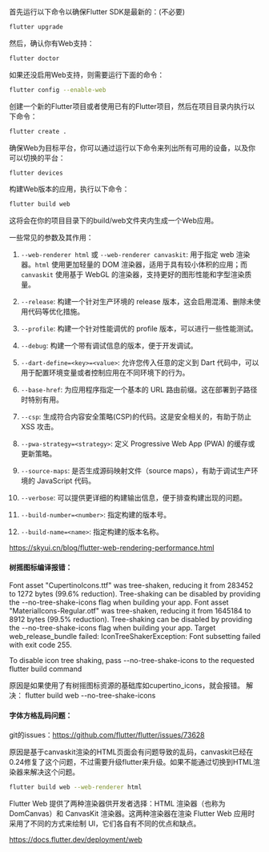 首先运行以下命令以确保Flutter SDK是最新的：(不必要)

```sh
flutter upgrade
```

然后，确认你有Web支持：

```sh
flutter doctor
```

如果还没启用Web支持，则需要运行下面的命令：

```sh
flutter config --enable-web
```

创建一个新的Flutter项目或者使用已有的Flutter项目，然后在项目目录内执行以下命令：

```sh
flutter create .
```

确保Web为目标平台，你可以通过运行以下命令来列出所有可用的设备，以及你可以切换的平台：

```sh
flutter devices
```

构建Web版本的应用，执行以下命令：
   
```sh
flutter build web
```

这将会在你的项目目录下的build/web文件夹内生成一个Web应用。

一些常见的参数及其作用：

1. `--web-renderer html` 或 `--web-renderer canvaskit`: 用于指定 web 渲染器。`html` 使用更加轻量的 DOM 渲染器，适用于具有较小体积的应用；而 `canvaskit` 使用基于 WebGL 的渲染器，支持更好的图形性能和字型渲染质量。

2. `--release`: 构建一个针对生产环境的 release 版本，这会启用混淆、删除未使用代码等优化措施。

3. `--profile`: 构建一个针对性能调优的 profile 版本，可以进行一些性能测试。

4. `--debug`: 构建一个带有调试信息的版本，便于开发调试。

5. `--dart-define=<key>=<value>`: 允许您传入任意的定义到 Dart 代码中，可以用于配置环境变量或者控制应用在不同环境下的行为。

6. `--base-href`: 为应用程序指定一个基本的 URL 路由前缀。这在部署到子路径时特别有用。

7. `--csp`: 生成符合内容安全策略(CSP)的代码。这是安全相关的，有助于防止 XSS 攻击。

8. `--pwa-strategy=<strategy>`: 定义 Progressive Web App (PWA) 的缓存或更新策略。

9. `--source-maps`: 是否生成源码映射文件（source maps），有助于调试生产环境的 JavaScript 代码。

10. `--verbose`: 可以提供更详细的构建输出信息，便于排查构建出现的问题。

11. `--build-number=<number>`: 指定构建的版本号。

12. `--build-name=<name>`: 指定构建的版本名称。

https://skyui.cn/blog/flutter-web-rendering-performance.html

#### 树摇图标编译报错：

Font asset "CupertinoIcons.ttf" was tree-shaken, reducing it from 283452 to 1272 bytes (99.6% reduction). Tree-shaking can be disabled by providing the --no-tree-shake-icons flag
when building your app.
Font asset "MaterialIcons-Regular.otf" was tree-shaken, reducing it from 1645184 to 8912 bytes (99.5% reduction). Tree-shaking can be disabled by providing the
--no-tree-shake-icons flag when building your app.
Target web_release_bundle failed: IconTreeShakerException: Font subsetting failed with exit code 255.

To disable icon tree shaking, pass --no-tree-shake-icons to the requested flutter build command

原因是如果使用了有树摇图标资源的基础库如cupertino_icons，就会报错。
解决：
flutter build web --no-tree-shake-icons


#### 字体方格乱码问题：

git的issues：https://github.com/flutter/flutter/issues/73628

原因是基于canvaskit渲染的HTML页面会有问题导致的乱码，canvaskit已经在0.24修复了这个问题，不过需要升级flutter来升级。如果不能通过切换到HTML渲染器来解决这个问题。

```sh
flutter build web --web-renderer html
```

 Flutter Web 提供了两种渲染器供开发者选择：HTML 渲染器（也称为 DomCanvas）和 CanvasKit 渲染器。这两种渲染器在渲染 Flutter Web 应用时采用了不同的方式来绘制 UI，它们各自有不同的优点和缺点。

 https://docs.flutter.dev/deployment/web

